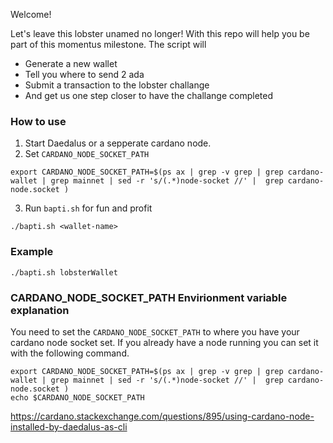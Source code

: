 Welcome! 

Let's leave this lobster unamed no longer! 
With this repo will help you be part of this momentus milestone. 
The script will

* Generate a new wallet
* Tell you where to send 2 ada
* Submit a transaction to the lobster challange
* And get us one step closer to have the challange completed

### How to use

1. Start Daedalus or a sepperate cardano node.
2. Set `CARDANO_NODE_SOCKET_PATH`
```
export CARDANO_NODE_SOCKET_PATH=$(ps ax | grep -v grep | grep cardano-wallet | grep mainnet | sed -r 's/(.*)node-socket //' |  grep cardano-node.socket )
```

3. Run `bapti.sh` for fun and profit

```
./bapti.sh <wallet-name>
```

### Example

```
./bapti.sh lobsterWallet
```


### CARDANO_NODE_SOCKET_PATH Envirionment variable explanation

You need to set the `CARDANO_NODE_SOCKET_PATH` to where you have your cardano node socket set. 
If you already have a node running you can set it with the following command. 

```
export CARDANO_NODE_SOCKET_PATH=$(ps ax | grep -v grep | grep cardano-wallet | grep mainnet | sed -r 's/(.*)node-socket //' |  grep cardano-node.socket )
echo $CARDANO_NODE_SOCKET_PATH
```

https://cardano.stackexchange.com/questions/895/using-cardano-node-installed-by-daedalus-as-cli



